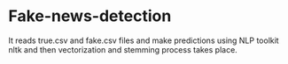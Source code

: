 # Fake-news-detection
It reads true.csv and fake.csv files and make predictions using NLP toolkit nltk and then vectorization and stemming process takes place.
